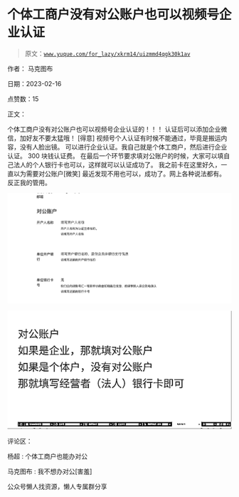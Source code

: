 # 个体工商户没有对公账户也可以视频号企业认证

> 原文：[`www.yuque.com/for_lazy/xkrm14/uizmmd4qgk30k1av`](https://www.yuque.com/for_lazy/xkrm14/uizmmd4qgk30k1av)

作者： 马克图布

日期：2023-02-16

点赞数：15

正文：

个体工商户没有对公账户也可以视频号企业认证的！！！ 认证后可以添加企业微信，加好友不要太猛哦！ [得意] 视频号个人认证有时候不能通过，毕竟是搬运内容，没有人脸出镜。 可以进行企业认证。我自己就是个体工商户，然后进行企业认证。 300 块钱认证费。 在最后一个环节要求填对公账户的时候，大家可以填自己法人的个人银行卡也可以，这样就可以认证成功了。 我之前卡在这里好久，一直以为需要对公账户[微笑] 最近发现不用也可以，成功了。网上各种说法都有。反正我的管用。

![](img/cc559681b5f3b61b4a811a377a5d8818.png)  

![](img/dd05c638b8378544c1d542400fad1658.png)  

评论区：

杨超 : 个体工商户也能办对公

马克图布 : 我不想办对公[害羞]

公众号懒人找资源，懒人专属群分享

